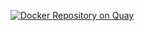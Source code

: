 [![Docker Repository on Quay](https://quay.io/repository/koep/webserver/status "Docker Repository on Quay")](https://quay.io/repository/koep/webserver)